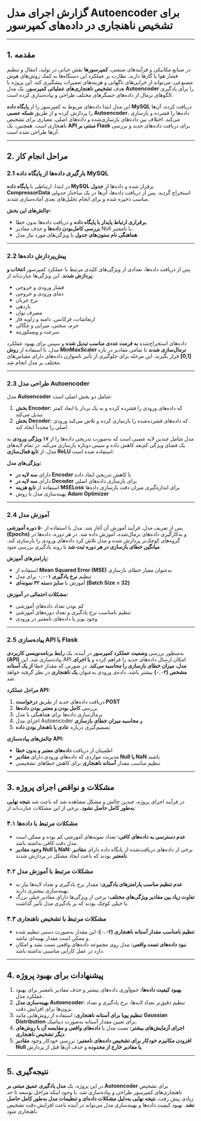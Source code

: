 # **گزارش اجرای مدل Autoencoder برای تشخیص ناهنجاری در داده‌های کمپرسور**  

---

## **1. مقدمه**  
در صنایع مکانیکی و فرآیندهای صنعتی، **کمپرسورها** نقش حیاتی در تولید، انتقال و تنظیم فشار هوا یا گازها دارند. نظارت بر عملکرد این دستگاه‌ها به کمک روش‌های هوش مصنوعی، می‌تواند از خرابی‌های ناگهانی و هزینه‌های تعمیرات پیشگیری کند. این پروژه با هدف **تشخیص ناهنجاری‌های عملیاتی کمپرسور**، یک مدل **Autoencoder** را برای یادگیری الگوهای نرمال از داده‌های حسگرهای مختلف طراحی و پیاده‌سازی کرده است.  

این مدل ابتدا داده‌های مربوط به کمپرسور را از **پایگاه داده MySQL** دریافت کرده، آن‌ها را پردازش کرده و از طریق **شبکه عصبی Autoencoder**، داده‌ها را فشرده و بازسازی می‌کند. اختلاف بین داده‌های بازسازی‌شده و داده‌های اصلی، معیاری برای تشخیص ناهنجاری است. همچنین، یک **API مبتنی بر Flask** برای دریافت داده‌های جدید و بررسی آن‌ها طراحی شده است.  

---

## **2. مراحل انجام کار**  

### **2.1 بارگیری داده‌ها از پایگاه داده MySQL**  
در ابتدا، ارتباطی با **پایگاه داده MySQL** برقرار شده و داده‌ها از **جدول CompressorData** استخراج گردید. پس از دریافت داده‌ها، آن‌ها در یک ساختار جدولی مناسب ذخیره شده و برای انجام تحلیل‌های بعدی آماده‌سازی شدند.  

**چالش‌های این بخش:**  
- **برقراری ارتباط پایدار با پایگاه داده** و دریافت داده‌ها بدون خطا.  
- **بررسی کامل‌بودن داده‌ها** و حذف مقادیر Null یا نامعتبر.  
- **هماهنگی نام ستون‌های جدول** با ویژگی‌های مورد نیاز مدل.  

---

### **2.2 پیش‌پردازش داده‌ها**  
پس از دریافت داده‌ها، تعدادی از ویژگی‌های کلیدی مرتبط با عملکرد کمپرسور **انتخاب و پردازش شدند**. این ویژگی‌ها عبارت‌اند از:  

- فشار ورودی و خروجی  
- دمای ورودی و خروجی  
- نرخ جریان  
- بازدهی  
- مصرف توان  
- ارتعاشات، فرکانس، دامنه و زاویه فاز  
- جرم، سختی، میرایی و چگالی  
- سرعت و ویسکوزیته  

داده‌های استخراج‌شده **به فرمت عددی مناسب تبدیل شده** و سپس برای بهبود عملکرد مدل، با استفاده از **روش MinMaxScaler نرمال‌سازی شدند** تا تمامی مقادیر در بازه **[0,1]** قرار بگیرند. این مرحله برای جلوگیری از تأثیر نامتوازن داده‌های دارای مقیاس‌های مختلف بر مدل انجام شد.  

---

### **2.3 طراحی مدل Autoencoder**  
مدل **Autoencoder** شامل دو بخش اصلی است:  

1. **بخش Encoder:** که داده‌های ورودی را فشرده کرده و به یک بردار با ابعاد کمتر تبدیل می‌کند.  
2. **بخش Decoder:** که داده‌های فشرده‌شده را بازسازی کرده و تلاش می‌کند ورودی اصلی را مجدداً ایجاد کند.  

مدل شامل چندین لایه عصبی است که به‌صورت تدریجی داده‌ها را از **۱۷ ویژگی ورودی** به یک فضای ویژگی کم‌بعد کاهش داده و سپس دوباره بازسازی می‌کند. در تمام لایه‌های مدل، از **تابع فعال‌سازی ReLU** استفاده شده است.  

**ویژگی‌های مدل:**  
- دارای **سه لایه در Encoder** با کاهش تدریجی ابعاد داده  
- دارای **سه لایه در Decoder** برای بازسازی داده‌های اصلی  
- استفاده از **تابع هزینه MSELoss** برای اندازه‌گیری میزان دقت بازسازی داده‌ها  
- بهینه‌سازی مدل با روش **Adam Optimizer**  

---

### **2.4 آموزش مدل**  
پس از تعریف مدل، فرآیند آموزش آن آغاز شد. مدل با استفاده از **۵۰ دوره آموزشی (Epochs)** و به‌کارگیری داده‌های نرمال‌شده، آموزش داده شد. در هر دوره، داده‌ها در گروه‌های کوچک‌تر پردازش شده و مدل تلاش کرد داده‌های ورودی را بازسازی کند. **میانگین خطای بازسازی در هر دوره ثبت شد** تا روند یادگیری بررسی شود.  

**پارامترهای آموزش:**  
- استفاده از **Mean Squared Error (MSE)** به‌عنوان معیار خطای بازسازی  
- تنظیم **نرخ یادگیری ۰.۰۰۱** برای مدل  
- آموزش با **سایز دسته ۳۲ نمونه‌ای (Batch Size = 32)**  

**مشکلات احتمالی در آموزش:**  
- کم بودن تعداد داده‌های آموزشی  
- تنظیم نامناسب نرخ یادگیری و تعداد دوره‌های آموزشی  
- وجود نویز یا داده‌های نامعتبر در ورودی  

---

### **2.5 پیاده‌سازی API با Flask**  
به‌منظور بررسی **وضعیت عملکرد کمپرسور** در آینده، یک **رابط برنامه‌نویسی کاربردی (API)** پیاده‌سازی شد. این API امکان ارسال داده‌های جدید را فراهم کرده و **با اجرای مدل، میزان خطای بازسازی را محاسبه می‌کند**. در صورتی که مقدار خطا **از یک آستانه مشخص (۰.۰۲)** بیشتر باشد، داده‌ی ورودی به‌عنوان **یک ناهنجاری** در نظر گرفته خواهد شد.  

**مراحل عملکرد API:**  
1. دریافت داده‌های جدید از طریق **درخواست POST**  
2. بررسی **کامل بودن و معتبر بودن داده‌ها**  
3. نرمال‌سازی داده‌ها برای هماهنگی با مدل  
4. اجرای مدل Autoencoder و **محاسبه میزان خطای بازسازی**  
5. تصمیم‌گیری درباره **عادی یا ناهنجار بودن داده**  

**چالش‌های پیاده‌سازی API:**  
- اطمینان از دریافت **داده‌های معتبر و بدون خطا**  
- مدیریت مواردی که داده‌های ورودی دارای **مقادیر Null یا NaN** باشند  
- تنظیم مناسب مقدار **آستانه ناهنجاری** برای کاهش خطاهای تشخیصی  

---

## **3. مشکلات و نواقص اجرای پروژه**  
در فرآیند اجرای پروژه، چندین چالش و مشکل مشاهده شد که باعث شد **نتیجه نهایی به‌طور کامل حاصل نشود**. برخی از این مشکلات عبارت‌اند از:  

### **۳.۱ مشکلات مرتبط با داده‌ها**  
- **عدم دسترسی به داده‌های کافی:** تعداد نمونه‌های آموزشی کم بوده و ممکن است مدل دقت کافی نداشته باشد.  
- **وجود مقادیر Null یا NaN:** برخی از داده‌های دریافت‌شده از پایگاه داده دارای **مقادیر نامعتبر** بودند که باعث ایجاد مشکل در پردازش شدند.  

### **۳.۲ مشکلات مرتبط با آموزش مدل**  
- **عدم تنظیم مناسب پارامترهای یادگیری:** مقدار نرخ یادگیری و تعداد لایه‌ها نیاز به بهینه‌سازی بیشتری دارند.  
- **تفاوت زیاد بین مقادیر ویژگی‌های مختلف:** برخی از ویژگی‌ها دارای مقادیر خیلی بزرگ یا خیلی کوچک بودند که بر یادگیری مدل تأثیر گذاشت.  

### **۳.۳ مشکلات مرتبط با تشخیص ناهنجاری**  
- **تنظیم نامناسب مقدار آستانه ناهنجاری (۰.۰۲):** این مقدار به‌صورت دستی تنظیم شده و ممکن است مقدار بهینه‌ای نباشد.  
- **نبود داده‌های تست واقعی:** مدل روی مجموعه داده‌های واقعی تست نشد و امکان دارد در عمل کارایی مناسبی نداشته باشد.  

---

## **4. پیشنهادات برای بهبود پروژه**  

1. **بهبود کیفیت داده‌ها:** جمع‌آوری داده‌های بیشتر و حذف مقادیر نامعتبر برای بهبود عملکرد مدل.  
2. **بهینه‌سازی مدل Autoencoder:** تنظیم دقیق‌تر تعداد لایه‌ها، نرخ یادگیری و تعداد نرون‌ها برای افزایش دقت.  
3. **تنظیم پویا برای آستانه ناهنجاری:** استفاده از روش‌هایی مانند **Gaussian Distribution** برای تعیین مقدار آستانه به‌صورت دینامیک.  
4. **اجرای آزمایش‌های بیشتر:** تست مدل با **داده‌های واقعی و مقایسه آن با روش‌های دیگر تشخیص ناهنجاری**.  
5. **افزودن مکانیزم خودکار برای تشخیص داده‌های نامعتبر:** بررسی خودکار وجود **مقادیر Null یا مقادیر خارج از محدوده** و حذف آن‌ها قبل از پردازش.  

---

## **5. نتیجه‌گیری**  
در این پروژه، یک **مدل یادگیری عمیق مبتنی بر Autoencoder** برای تشخیص ناهنجاری‌های کمپرسور طراحی و پیاده‌سازی شد. با وجود اینکه مراحل توسعه تا حد زیادی پیش رفت، **نتیجه نهایی به‌دلیل مشکلات داده‌ای و تنظیمات مدل به‌طور کامل حاصل نشد**. بهبود کیفیت داده‌ها و بهینه‌سازی مدل می‌تواند در آینده باعث افزایش دقت تشخیص ناهنجاری شود.